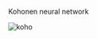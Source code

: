 Kohonen neural network

![koho](https://github.com/user-attachments/assets/fe4a7aac-f74f-49da-b5e7-224042b29221)
